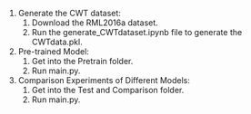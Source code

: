 1. Generate the CWT dataset:
   1. Download the RML2016a dataset.
   2. Run the generate_CWTdataset.ipynb file to generate the CWTdata.pkl.
3. Pre-trained Model: 
   1. Get into the Pretrain folder.
   2. Run main.py.
4. Comparison Experiments of Different Models:
   1. Get into the Test and Comparison folder.
   2. Run main.py.
